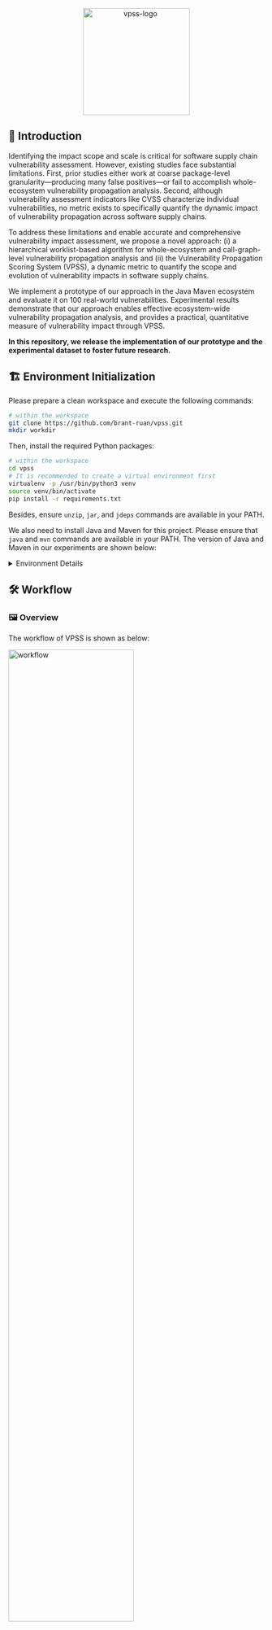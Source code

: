 <p align="center">
  <img src="images/vpss_logo.jpg" alt="vpss-logo" height="210" />
</p>

## 🏹 Introduction

Identifying the impact scope and scale is critical for software supply chain vulnerability assessment. However, existing studies face substantial limitations. First, prior studies either work at coarse package-level granularity—producing many false positives—or fail to accomplish whole-ecosystem vulnerability propagation analysis. Second, although vulnerability assessment indicators like CVSS characterize individual vulnerabilities, no metric exists to specifically quantify the dynamic impact of vulnerability propagation across software supply chains.

To address these limitations and enable accurate and comprehensive vulnerability impact assessment, we propose a novel approach: (i) a hierarchical worklist-based algorithm for whole-ecosystem and call-graph-level vulnerability propagation analysis and (ii) the Vulnerability Propagation Scoring System (VPSS), a dynamic metric to quantify the scope and evolution of vulnerability impacts in software supply chains.

We implement a prototype of our approach in the Java Maven ecosystem and evaluate it on 100 real-world vulnerabilities. Experimental results demonstrate that our approach enables effective ecosystem-wide vulnerability propagation analysis, and provides a practical, quantitative measure of vulnerability impact through VPSS.

**In this repository, we release the implementation of our prototype and the experimental dataset to foster future research.**

## 🏗️ Environment Initialization

Please prepare a clean workspace and execute the following commands:

```bash
# within the workspace
git clone https://github.com/brant-ruan/vpss.git
mkdir workdir
```

Then, install the required Python packages:

```bash
# within the workspace
cd vpss
# It is recommended to create a virtual environment first
virtualenv -p /usr/bin/python3 venv
source venv/bin/activate
pip install -r requirements.txt
```

Besides, ensure `unzip`, `jar`, and `jdeps` commands are available in your PATH.

We also need to install Java and Maven for this project. Please ensure that `java` and `mvn` commands are available in your PATH. The version of Java and Maven in our experiments are shown below:

<details>
<summary>Environment Details</summary>

```bash
java -version
# openjdk version "17.0.14" 2025-01-21
# OpenJDK Runtime Environment (build 17.0.14+7-Ubuntu-124.04)
# OpenJDK 64-Bit Server VM (build 17.0.14+7-Ubuntu-124.04, mixed mode, sharing)

mvn -v
# Apache Maven 3.8.7
# Maven home: /usr/share/maven
# Java version: 17.0.14, vendor: Ubuntu, runtime: /usr/lib/jvm/java-17-openjdk-amd64
# Default locale: en_US, platform encoding: UTF-8
# OS name: "linux", version: "6.8.0-56-generic", arch: "amd64", family: "unix"
```
</details>

## 🛠️ Workflow

### 🖼️ Overview

The workflow of VPSS is shown as below:

<img src="images/overview.jpg" alt="workflow" width="70%" />

Please refer to [the paper](https://arxiv.org/pdf/2506.01342) for more details.

Note that some steps in the workflow may take a very long time to finish. We recommend using tools like `tmux` or `screen` to avoid unexpected interruptions.

### 🗺️ Step 1: Dependency Graph Construction

#### Step 1.1: MCR Index Preparation

For the first time, we need to download the latest [Maven Central Repository (MCR) index](https://repo1.maven.org/maven2/.index/) data:

```bash
# within the workspace
mkdir -p workdir/mcr && cd workdir/mcr
wget https://repo1.maven.org/maven2/.index/nexus-maven-repository-index.gz
java -jar indexer-cli-5.1.1.jar --unpack nexus-maven-repository-index.gz --destination central-lucene-index --type full
```

After that, we will have a `central-lucene-index` folder under `workdir/mcr/`, which contains the MCR index data.

#### Step 1.2: Artifact List Extraction

Now, run the `maven-index-parser` to extract the artifact list from the MCR index:

```bash
# within the workspace
cd vpss/package-analysis/maven-index-parser
# build the project
mvn -Dmaven.compiler.source=17 -Dmaven.compiler.target=17 clean package
# run the parser
mvn exec:java -Dexec.mainClass="com.vpa.App"
```

After that, we will get an `artifact-list.csv` file under `workdir/mcr/` with the following format:

<details>
<summary>Example of artifact-list.csv</summary>

```csv
GroupId,ArtifactId,Version,Timestamp
org.sonatype.nexus.plugins.ldap,nexus-ldap-plugin-it,1.9.2.1,1310694579000
org.ow2.util,util-plan-monitor-api,1.0.16,1239010118000
org.ow2.util,util-geolocation-ear,1.0.28,1299604696000
org.seleniumhq.selenium,selenium-ie-driver,2.4.0,1313612545000
org.ow2.jonas.assemblies,binaries,5.2.0-M4,1297362732000
...
```

</details>

Then, convert the CSV file into JSON format for later use:

```bash
# within the workspace
cd vpss/package-analysis
python scripts/gav_csv_to_json.py ../../workdir/mcr/artifacts-list.csv ../../workdir/mcr/artifacts-list.json
```

#### Step 1.3: POM File Downloading

Now, we can download the `pom.xml` files for all artifacts in MCR by running the following commands:

```bash
# within the workspace
cd vpss/package-analysis
python scripts/download_poms.py ../../workdir/mcr/artifacts-list.json
```

Note that this step may take a **very very long time** if only one thread is used. Hence, the command above is only for demonstration purposes. In practice, you need to split the `artifacts-list.json` file into multiple smaller files and run multiple instances of `download_poms.py` in parallel to speed up the download process.

#### Step 1.4: POM File Parsing

Now, we can parse all downloaded `pom.xml` files to generate the dependency JSON files by running the following commands:

```bash
# within the workspace
cd vpss/package-analysis/maven-dep-parser
# build the project
mvn -Dmaven.compiler.source=17 -Dmaven.compiler.target=17 clean package
# run the parser
mvn exec:java -Dexec.mainClass="com.vpa.EffectivePomGenerator"
```

After that, we will get a `deps/` folder under `workdir/kb/`, which contains the dependency JSON files. The path of each file follows the format: `workdir/kb/deps/{groupId}/{artifactId}/{version}/dependencies.json`.

An example JSON file (`workdir/kb/deps/com.agifac.maf.packaging/maf-desktop/15.0.0/dependencies.json`) is shown below:

<details>
<summary>Example of dependencies.json</summary>

```json
{
  "com.agifac.maf.packaging:maf-desktop:15.0.0": [
    "com.agifac.maf.desktop:maf-desktop-app:15.0.0",
    "com.agifac.lib:maf-defaultplugins-extension:15.0.0"
  ]
}
```

</details>

#### Step 1.5: Dependency Graph Generation

Now, we can generate the dependency graph by running the following commands:

```bash
# within the workspace
cd vpss/package-analysis
python scripts/build_dependency_graph.py
```

After that, we will get a `ga_dependency_graph.graphml` file under `workdir/`, which contains the GA-level dependency graph of MCR artifacts.

#### Step 1.6: Storage of Dependency Graph

To ensure efficient access to the dependency graph in later steps, we spawn a Neo4j database container and import the dependency graph into it. We provide the necessary commands for this process below, while you may need to adjust certain parameters based on your specific environment.

<details>
<summary>Neo4j Container Setup and Graph Import</summary>

```bash
# within the workspace (assume $WORKSPACE is the absolute path of the workspace)
mkdir -p $WORKSPACE/neo4j/data
mkdir -p $WORKSPACE/neo4j/logs
mkdir -p $WORKSPACE/neo4j/conf
mkdir -p $WORKSPACE/neo4j/import
mkdir -p $WORKSPACE/neo4j/plugins

PASSWORD="your_password_here"  # please change this to a secure password
# Also, remember to specify the same password value for the NEO4J_PASSWORD variable in core/config.py

sudo docker run -d \
    --name neo4j_vpa \
    -p 7477:7474 -p 7689:7687 \
    -e NEO4J_AUTH=neo4j/$PASSWORD \
    -v $WORKSPACE/neo4j/data:/data \
    -v $WORKSPACE/neo4j/logs:/logs \
    -v $WORKSPACE/neo4j/conf:/conf \
    -v $WORKSPACE/neo4j/import:/var/lib/neo4j/import \
    -v $WORKSPACE/neo4j/plugins:/plugins \
    -e NEO4J_apoc_export_file_enabled=true \
    -e NEO4J_apoc_import_file_enabled=true \
    -e NEO4J_apoc_import_file_use__neo4j__config=true \
    -e NEO4J_PLUGINS=\[\"apoc\"\] \
    neo4j:latest

# import the networkx-based graph with the APOC plugin
sudo cp workdir/ga_dependency_graph.graphml $WORKSPACE/neo4j/import
sudo docker exec -it neo4j_vpa cypher-shell -u neo4j -p $PASSWORD
# then run the following command within the cypher-shell
# neo4j@neo4j> CALL apoc.import.graphml("import/ga_dependency_graph.graphml", {readLabels: true});
```

</details>

Now the dependency graph is stored in the Neo4j database for later use.

#### Notes on Incremental Updates

There is no need to build the dependency graph from scratch every time. Instead, you can perform incremental updates by only downloading and parsing the newly added or updated artifacts since the last update.

For the update of the MCR index, you can refer to the following materials and program via the [Maven Indexer API](https://maven.apache.org/maven-indexer/indexer-core/apidocs/):

- [Maven Indexer Documentation](https://maven.apache.org/repository/central-index.html)
- [Nexus Indexer 2.0: Incremental downloading](https://www.sonatype.com/blog/2009/05/nexus-indexer-20-incremental-downloading)
- [indexer-example-basic](https://maven.apache.org/maven-indexer-archives/maven-indexer-7.1.6/maven-indexer-examples/indexer-examples-basic/xref/org/apache/maven/index/examples/BasicUsageExample.html)

For the update of the dependency graph, you can only download and parse the `pom.xml` files of the newly added or updated artifacts, and then import the new dependencies into the Neo4j database.

### 🔎 Step 2: Vulnerable Function Identification

Our dataset is based on the [dataset](https://github.com/CGCL-codes/MavenEcoSysResearch) released by [Wu et al. (ICSE'23)](https://ieeexplore.ieee.org/document/10172868). We select 100 vulnerabilities from their dataset, and conduct vulnerable function identification as described in our paper.

The prompt used for LLM-assisted VF filtering is located at `vf-analysis/prompt.txt`. The patches used for this process is located at `dataset/patches/`.

The final dataset for experiments in our paper is located at `dataset/meta/`.

### 🔬 Step 3: Vulnerability Propagation Analysis

Before the propagation analysis, we need to build the callgraph generation tool:

```bash
# within the workspace
cd vpss/prog-analysis
mvn -Dmaven.compiler.source=17 -Dmaven.compiler.target=17 clean package
```

After that, the `prog-analysis-1.0.jar` file will be generated under the `vpss/prog-analysis/target/` folder.

To perform vulnerability propagation analysis, run the following commands (e.g., for CVE-2016-5393):

```bash
# within the workspace
cd vpss
python ./vpa-analyzer.py --cve CVE-2016-5393 --proc-num-deps 16 --proc-num-cg 16
```

It may take a long time to complete the propagation analysis depending on the number of affected artifacts and their dependencies.

The analysis results will be stored under the `{WORKDIR}/{CG_GENERATOR}_analysis/{args.cve}` folder, e.g., `workdir/soot_analysis/CVE-2016-5393/`.

Notes:

- We use Soot to perform static analysis and build the call graphs for experiments in this paper. Although we also tested with Tai-e, it is an experimental option and may require more effort to work properly.

### 🔮 Step 4: VPSS Calculation

After the propagation analysis is completed, we can calculate the VPSS scores by parsing the analysis results. Run the following commands to calculate the time-aware VPSS scores for vulnerabilities in our dataset:

```bash
# within the workspace
cd vpss/vpss-calculation
python calculate_vpss.py
```

Specifically, the `vpss/vpss-calculation/vpa_results/` folder contains the analysis results of all vulnerabilities in our dataset, and the VPSS scores will be stored in the `vpss/vpss-calculation/vpss_stats/` folder.

## 📝 Citation

If you use VPSS, please cite the [following paper](https://arxiv.org/pdf/2506.01342):

```
@inproceedings{ruan2025vpss,
  title={Propagation-Based Vulnerability Impact Assessment for Software Supply Chains},
  author={Ruan, Bonan and Lin, Zhiwei and Liu, Jiahao and Zhang, Chuqi and Ji, Kaihang and Liang, Zhenkai},
  booktitle={Proceedings of the 40th IEEE/ACM International Conference on Automated Software Engineering},
  year={2025}
}
```
